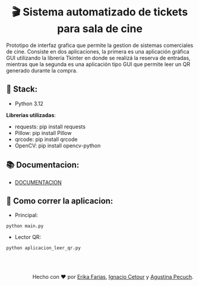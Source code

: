<h1 align="center">🎬 Sistema automatizado de tickets para sala de cine</h1>

Prototipo de interfaz grafica que permite la gestion de sistemas comerciales de cine. 
Consiste en dos aplicaciones, la primera es una aplicación gráfica GUI utilizando la librería Tkinter en donde se realizá la reserva de entradas, mientras que la segunda es una aplicación tipo GUI que permite leer un QR generado durante la compra.

<h2>🔨 Stack:</h2>

- Python 3.12

<b>Librerias utilizadas</b>:

- requests: pip install requests
- Pillow: pip install Pillow
- qrcode: pip install qrcode
- OpenCV: pip install opencv-python

<h2>📚 Documentacion:</h2>

- <a href="https://github.com/erikafarias/cine-grupo5/blob/main/documentation/TP2_GRUPO5.pdf"> DOCUMENTACION</a>

<h2>🚀 Como correr la aplicacion:</h2>

- Principal:

```
python main.py
```

- Lector QR:
```
python aplicacion_leer_qr.py
```


</br>
</br>

<p align="right">Hecho con ❤️ por <a href="https://github.com/erikafarias">Erika Farias</a>, <a href="https://github.com/IgnacioCettour">Ignacio Cetour</a> y <a href="https://github.com/apecuch">Agustina Pecuch</a>.</p>
